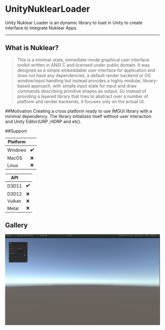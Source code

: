 # UnityNuklearLoader

Unity Nuklear Loader is an dynamic library to load in Unity to create interface to integrate Nuklear Apps.

---
## What is Nuklear?

>This is a minimal-state, immediate-mode graphical user interface toolkit written in ANSI C and licensed under public domain. It was designed as a simple embeddable user interface for application and does not have any dependencies, a default render backend or OS window/input handling but instead provides a highly modular, library-based approach, with simple input state for input and draw commands describing primitive shapes as output. So instead of providing a layered library that tries to abstract over a number of platform and render backends, it focuses only on the actual UI.

##Motivation
Creating a cross platform ready to use IMGUI library with a minimal dependency. The library initializes itself without user interaction and Unity Editor(URP ,HDRP and etc).

##Support

| Platform                  |                    |
| -----------------         | ------------------ |
| Windows                   | :heavy_check_mark: |
| MacOS                     | :x:                |
| Linux                     | :x:                |

| API                  |                    |
| -----------------         | ------------------ |
| D3D11                     | :heavy_check_mark: |
| D3D12                     | :x:                |
| Vulkan                    | :x:                |
| Metal                   | :x:                |

## Gallery
![Screenshot](.github/images/loader_image.png)